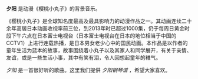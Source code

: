 

**夕阳** 是动漫《樱桃小丸子》的背景音乐。

  

《樱桃小丸子》是全球知名度最高及最具影响力的动漫作品之一。其动画连续二十余年高居日本动画收视率前三位，到2013年时已超过1000集，仍于每周日黄金时段下午六点在日本富士电视台（日本富士电视台在日本的地位相当于中国的CCTV1）上进行连载热播，是日本男女老少心中的国民动画。本作品是以作者的童年生活为蓝本的故事，故事围绕着小丸子以及其家人和同学展开，有关于亲情、友谊，或是一些生活小事，其中有笑有泪，令人回想起童年的稚气。

  

_夕阳_ 是一首很好听的歌曲。这里我们提供 _夕阳钢琴谱_ ，希望大家喜欢。

